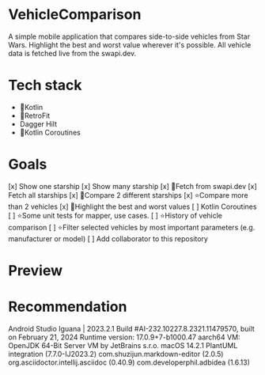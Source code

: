 # VehicleComparison

A simple mobile application that compares side-to-side vehicles from Star Wars.
Highlight the best and worst value wherever it's possible.
All vehicle data is fetched live from the swapi.dev.

# Tech stack

- 📝Kotlin
- 📝RetroFit
- Dagger Hilt
- 📝Kotlin Coroutines

# Goals
[x] Show one starship
[x] Show many starship
[x] 📝Fetch from swapi.dev
[x] Fetch all starships
[x] 📝Compare 2 different starships
[x] ⭐️Compare more than 2 vehicles
[x] 📝Highlight the best and worst values
[ ] Kotlin Coroutines
[ ] ⭐️Some unit tests for mapper, use cases.
[ ] ⭐️History of vehicle comparison
[ ] ⭐️Filter selected vehicles by most important parameters (e.g. manufacturer or model)
[ ] Add collaborator to this repository

# Preview

# Recommendation
Android Studio Iguana | 2023.2.1
Build #AI-232.10227.8.2321.11479570, built on February 21, 2024
Runtime version: 17.0.9+7-b1000.47 aarch64
VM: OpenJDK 64-Bit Server VM by JetBrains s.r.o.
macOS 14.2.1
PlantUML integration (7.7.0-IJ2023.2)
com.shuzijun.markdown-editor (2.0.5)
org.asciidoctor.intellij.asciidoc (0.40.9)
com.developerphil.adbidea (1.6.13)
